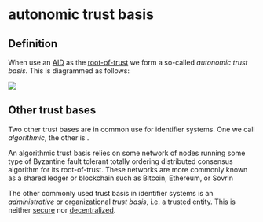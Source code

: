 # autonomic trust basis
## Definition
When use an [AID](AID) as the [root-of-trust](root-of-trust) we form a so-called *autonomic trust basis*. This is diagrammed as follows:

![](https://github.com/weboftrust/WOT-terms/static/img/autonomic-trust-basis.png) 

## Other trust bases
Two other trust bases are in common use for identifier systems. One we call *algorithmic*, the other is . 

An algorithmic trust basis relies on some network of nodes running some type of Byzantine fault tolerant totally ordering distributed consensus algorithm for its root-of-trust. These networks are more commonly known as a shared ledger or blockchain such as Bitcoin, Ethereum, or Sovrin

The other commonly used trust basis in identifier systems is an *administrative* or organizational *trust basis*, i.e. a trusted entity. This is neither [secure](security) nor [decentralized](decentralized).
